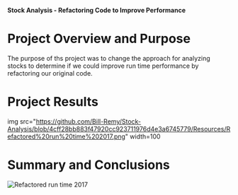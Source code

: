 **Stock Analysis - Refactoring Code to Improve Performance**

# Project Overview and Purpose

The purpose of ths project was to change the approach for analyzing stocks to determine if we could improve run time performance by refactoring our original code.

# Project Results

img src="https://github.com/Bill-Remy/Stock-Analysis/blob/4cff28bb883f47920cc923711976d4e3a6745779/Resources/Refactored%20run%20time%202017.png" width=100



# Summary and Conclusions
![Refactored run time 2017](https://user-images.githubusercontent.com/101779456/160297496-9c7855c7-bcdd-4da0-99c7-ff2a7532abca.png)
